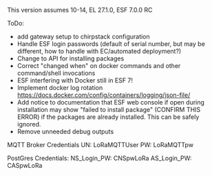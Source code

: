 This version assumes 10-14, EL 27.1.0, ESF 7.0.0 RC

ToDo:
* add gateway setup to chirpstack configuration
* Handle ESF login passwords (default of serial number, but may be different, how to handle with EC/automated deployment?)
* Change to API for installing packages
* Correct "changed when" on docker commands and other command/shell invocations  
* ESF interfering with Docker still in ESF 7!
* Implement docker log rotation https://docs.docker.com/config/containers/logging/json-file/
* Add notice to documentation that ESF web console if open during installation may show "failed to install package" (CONFIRM THIS ERROR) if the packages are already installed. This can be safely ignored. 
* Remove unneeded debug outputs

MQTT Broker Credentials
UN: LoRaMQTTUser
PW: LoRaMQTTpw

PostGres Credentials:
NS_Login_PW: CNSpwLoRa
AS_Login_PW: CASpwLoRa

